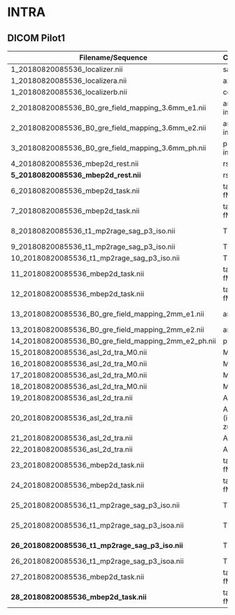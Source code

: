 # INTRA

## DICOM Pilot1


Filename/Sequence | Comment | Resolution | Volumes
--- | --- | --- | ---
1_20180820085536_localizer.nii|sagittal|512x512x1|1
1_20180820085536_localizera.nii|axial|512x512x1|1
1_20180820085536_localizerb.nii|coronal|512x512x1|1
2_20180820085536_B0_gre_field_mapping_3.6mm_e1.nii|amplitude image|64x64x40 (3.59x3.59x3.59mm^3)|1
2_20180820085536_B0_gre_field_mapping_3.6mm_e2.nii|amplitude image|64x64x40|1
3_20180820085536_B0_gre_field_mapping_3.6mm_ph.nii|phase image|64x64x40|1
4_20180820085536_mbep2d_rest.nii|rs-fMRI|64x64x40|1
**5_20180820085536_mbep2d_rest.nii**|rs-fMRI|64x64x40|1000
6_20180820085536_mbep2d_task.nii|task-fMRI|64x64x40|1
7_20180820085536_mbep2d_task.nii|task-fMRI|64x64x40|116
8_20180820085536_t1_mp2rage_sag_p3_iso.nii|T1|176x140x256 (1x1x5mm^3)|1
9_20180820085536_t1_mp2rage_sag_p3_iso.nii|T1|176x140x256|1
10_20180820085536_t1_mp2rage_sag_p3_iso.nii|T1|176x140x256|1
11_20180820085536_mbep2d_task.nii|task-fMRI|64x64x40|1
12_20180820085536_mbep2d_task.nii|task-fMRI|64x64x40|27
13_20180820085536_B0_gre_field_mapping_2mm_e1.nii|amplitude|64x64x20 (3.6x3.6x6.9mm^3)|1
13_20180820085536_B0_gre_field_mapping_2mm_e2.nii|amplitude|64x64x20|1
14_20180820085536_B0_gre_field_mapping_2mm_e2_ph.nii|phase|64x64x20|1
15_20180820085536_asl_2d_tra_M0.nii|M0|64x64x20|3
16_20180820085536_asl_2d_tra_M0.nii|M0|64x64x20|3
17_20180820085536_asl_2d_tra_M0.nii|M0|64x64x20|1
18_20180820085536_asl_2d_tra_M0.nii|M0|64x64x20|1
19_20180820085536_asl_2d_tra.nii|ASL|64x64x20|239
20_20180820085536_asl_2d_tra.nii|ASL (identisch zu 19)|64x64x20|239
21_20180820085536_asl_2d_tra.nii|ASL|64x64x20|1
22_20180820085536_asl_2d_tra.nii|ASL|64x64x20|1
23_20180820085536_mbep2d_task.nii|task-fMRI|64x64x40|1
24_20180820085536_mbep2d_task.nii|task-fMRI|64x64x40|117
25_20180820085536_t1_mp2rage_sag_p3_iso.nii|T1|256x256x156 (1x1x1mm^3)|1
25_20180820085536_t1_mp2rage_sag_p3_isoa.nii|T1|484x484x1 (0.5x0.5x1mm^3)|1
**26_20180820085536_t1_mp2rage_sag_p3_iso.nii**|T1|256x191x256 (1x1x1mm3)|
26_20180820085536_t1_mp2rage_sag_p3_isoa.nii|T1|484x484x1|1
27_20180820085536_mbep2d_task.nii|task-fMRI|64x64x40|1
**28_20180820085536_mbep2d_task.nii**|task-fMRI|64x64x40 (3.6x3.6x3.6mm^3)|3000
